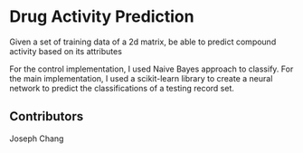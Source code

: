 # Drug Activity Prediction

Given a set of training data of a 2d matrix, be able to predict compound activity based on its attributes

For the control implementation, I used Naive Bayes approach to classify.
For the main implementation, I used a scikit-learn library to create a neural network to predict the classifications of a testing record set.

## Contributors
Joseph Chang

